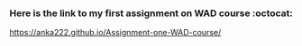 ### Here is the link to my first assignment on WAD course :octocat:

https://anka222.github.io/Assignment-one-WAD-course/
